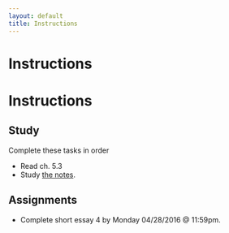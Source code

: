 ```yaml
---
layout: default
title: Instructions
---
```



# Instructions #


# Instructions #

## Study

Complete these tasks in order

+ Read ch. 5.3
+ Study [the notes](/Teaching/Examined/FreeWill/Handout2).  



## Assignments

+ Complete short essay 4 by Monday 04/28/2016 @ 11:59pm.
